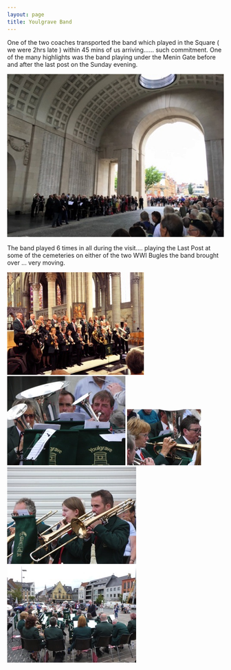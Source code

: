 ```yaml
---
layout: page
title: Youlgrave Band
---
```


One of the two coaches transported the band which played in the Square ( we were 2hrs late ) within 45 mins of us arriving...... such commitment. One of the many highlights was the band playing under the Menin Gate before and after the last post on the Sunday evening.

![](/assets/images/youlgrave-band-/IMG_0654-1-filtered.jpg)

The band played 6 times in all during the visit.... playing the Last Post at some of the cemeteries on either of the two WWI Bugles the band brought over ... very moving.

![](/assets/images/youlgrave-band-/P1020196-filtered.jpg)
![](/assets/images/youlgrave-band-/P1020122.jpg)
![](/assets/images/youlgrave-band-/P1020135.jpg)
![](/assets/images/youlgrave-band-/P1020119.jpg)
![](/assets/images/youlgrave-band-/P1020118.jpg)
